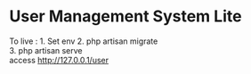 # User Management System Lite

To live : 1. Set env
          2. php artisan migrate </br>
          3. php artisan serve </br>
          access http://127.0.0.1/user
